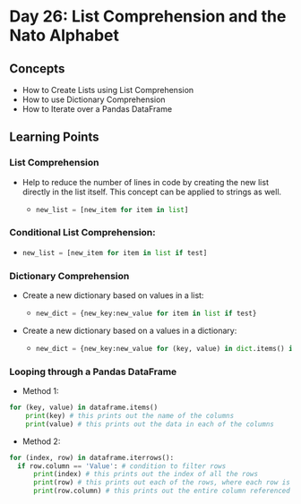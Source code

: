 # Day 26: List Comprehension and the Nato Alphabet
## Concepts
* How to Create Lists using List Comprehension
* How to use Dictionary Comprehension
* How to Iterate over a Pandas DataFrame
  
## Learning Points
### List Comprehension
* Help to reduce the number of lines in code by creating the new list directly in the list itself. This concept can be applied to strings as well.
  * ``` python
    new_list = [new_item for item in list]
    ```
 
### Conditional List Comprehension:
* ``` python
  new_list = [new_item for item in list if test]
  ```

### Dictionary Comprehension
* Create a new dictionary based on values in a list:
  * ``` python
    new_dict = {new_key:new_value for item in list if test}
    ```
* Create a new dictionary based on a values in a dictionary:
  * ```python
    new_dict = {new_key:new_value for (key, value) in dict.items() if test}
    ```
 
### Looping through a Pandas DataFrame
* Method 1: 
``` python
for (key, value) in dataframe.items()
    print(key) # this prints out the name of the columns
    print(value) # this prints out the data in each of the columns
```
* Method 2:
``` python
for (index, row) in dataframe.iterrows():
  if row.column == 'Value': # condition to filter rows
      print(index) # this prints out the index of all the rows
      print(row) # this prints out each of the rows, where each row is a Panda Series object
      print(row.column) # this prints out the entire column referenced
```
